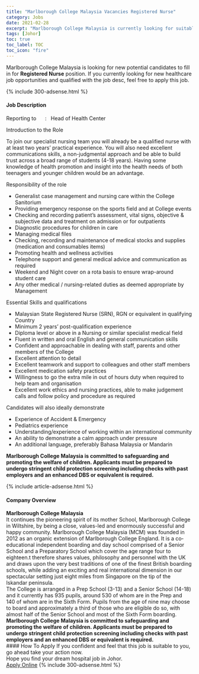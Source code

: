 ```yaml
---
title: "Marlborough College Malaysia Vacancies Registered Nurse" 
category: Jobs 
date: 2021-02-28 
excerpt: "Marlborough College Malaysia is currently looking for suitable person to fill in the Registered Nurse which positioned at Johor" 
tags: [Johor] 
toc: true 
toc_label: TOC 
toc_icon: "fire" 
--- 
```


<p>Marlborough College Malaysia is looking for new potential candidates to fill in for <b>Registered Nurse</b> position. If you currently looking for new healthcare job opportunities and qualified with the job desc, feel free to apply this job.
</p>{% include 300-adsense.html %} 
<div><div><h4>Job Description</h4></div><div><div><span><div><p>Reporting to&#160;&#160;&#160;&#160;&#160;&#160;:&#160;&#160;&#160;Head of Health Center</p><p>Introduction to the Role</p><p>To join our specialist nursing team you will already be a qualified nurse with at least two years&#8217; practical experience. You will also need excellent communications skills, a non-judgmental approach and be able to build trust across a broad range of students (4-18 years). Having some knowledge of health promotion and insight into the health needs of both teenagers and younger children would be an advantage.&#160;</p><p>Responsibility of the role&#160;</p><ul><li>Generalist case management and nursing care within the College Sanitorium</li><li>Providing emergency response on the sports field and at College events</li><li>Checking and recording patient&#8217;s assessment, vital signs, objective &amp; subjective data and treatment&#160;on admission or for outpatients</li><li>Diagnostic procedures for children in care</li><li>Managing medical files</li><li>Checking, recording and maintenance of medical stocks and supplies (medication and consumables items)</li><li>Promoting health and wellness activities</li><li>Telephone support and general medical advice and communication as required</li><li>Weekend and Night cover on a rota basis to ensure wrap-around student care</li><li>Any other medical / nursing-related duties as deemed appropriate by Management&#160;</li></ul><p>Essential Skills and qualifications&#160;</p><ul><li>Malaysian State Registered Nurse (SRN), RGN or equivalent in qualifying Country</li><li>Minimum 2 years&#8217; post-qualification experience</li><li>Diploma level or above in a Nursing or similar specialist medical field</li><li>Fluent in written and oral English and general communication skills</li><li>Confident and approachable in dealing with staff, parents and other members of the College</li><li>Excellent attention to detail</li><li>Excellent teamwork and support to colleagues and other staff members</li><li>Excellent medication safety practices</li><li>Willingness to go the extra mile in out of hours duty when required to help team and organisation</li><li>Excellent work ethics and nursing practices, able to make judgement calls and follow policy and procedure as required&#160;</li></ul><p>Candidates will also ideally demonstrate&#160;</p><ul><li>Experience of Accident &amp; Emergency</li><li>Pediatrics experience</li><li>Understanding/experience of working within an international community</li><li>An ability to demonstrate a calm approach under pressure</li><li>An additional language, preferably Bahasa Malaysia or Mandarin&#160;</li></ul><p><strong>Marlborough College Malaysia is committed to safeguarding and promoting the welfare of children. Applicants must be prepared to undergo stringent child protection screening including checks with past employers and an enhanced DBS or equivalent is required.&#160;</strong></p></div></span></div></div></div> 
{% include article-adsense.html %} 
<div><div><h4>Company Overview</h4></div><div><div><span><div><div>
<strong>Marlborough College Malaysia&#160;</strong></div>
<div>
	It continues the pioneering spirit of its mother School, Marlborough College in Wiltshire, by being a close, values-led and enormously successful and happy community. Marlborough College Malaysia (MCM) was founded in 2012 as an organic extension of Marlborough College England. It is a co&#8208;educational independent boarding and day school comprised of a Senior School and a Preparatory School which cover the age range four to eighteen.t therefore shares values, philosophy and personnel with the UK and draws upon the very best traditions of one of the finest British boarding schools, while adding an exciting and real international dimension in our spectacular setting just eight miles from Singapore on the tip of the Iskandar peninsula.</div>
<div>
	The College is arranged in a Prep School (3-13) and a Senior School (14-18) and it currently has 935 pupils, around 530 of whom are in the Prep and 140&#160;of whom are in the Sixth Form. Pupils from the age of nine may choose to board and approximately a third of those who are eligible do so, with almost half of the Senior School and most of the Sixth Form boarding.&#160;&#160;</div>
<div>
<strong>Marlborough College Malaysia is committed to safeguarding and promoting the welfare of children. Applicants must be prepared to undergo stringent child protection screening including checks with past employers and an enhanced DBS or equivalent is required.</strong></div></div></span></div></div></div> 
#### How To Apply 
If you confident and feel that this job is suitable to you, go ahead take your action now. <br/> 
Hope you find your dream hospital job in Johor. <br/> 
<a href="https://www.jobstreet.com.my/en/job/registered-nurse-4484583?jobId=jobstreet-my-job-4484583" class="btn btn--warning" target="_blank" rel="nofollow noopenner">Apply Online</a> 
{% include 300-adsense.html %} 